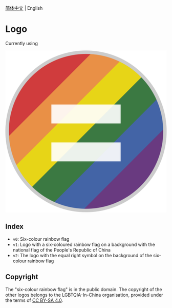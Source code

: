 [简体中文](README.md) | English

# Logo

Currently using

![Logo](./v2/logo.svg)

## Index

- `v0`: Six-colour rainbow flag
- `v1`: Logo with a six-coloured rainbow flag on a background with the national flag of the People's Republic of China
- `v2`: The logo with the equal right symbol on the background of the six-colour rainbow flag

## Copyright

The "six-colour rainbow flag" is in the public domain. The copyright of the other logos belongs to the LGBTQIA-In-China organisation, provided under the terms of [CC BY-SA 4.0](https://creativecommons.org/licenses/by-sa/4.0/deed.en).
